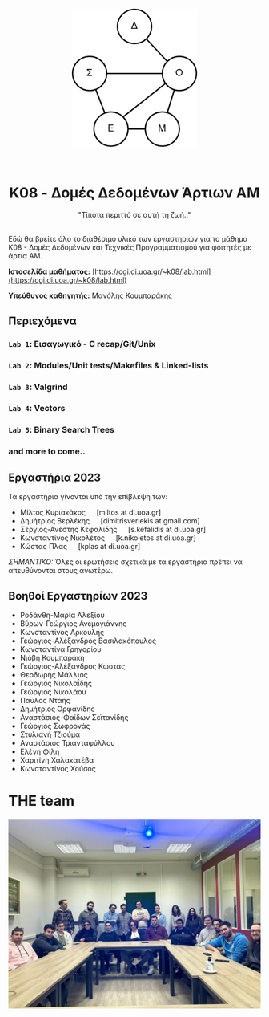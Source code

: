 <div align="center">
<br>
<img align="center" src="https://github.com/AI-team-UoA/Courses/blob/main/K08/docs/K08.drawio.png?raw=true" alt="Κ08" width="250"/>
</div>
<br><br>
<div align="center">
<h1>K08 - Δομές Δεδομένων Άρτιων ΑΜ </h1>
<span>"Τίποτα περιττό σε αυτή τη ζωή.."</span>

</div>

<br>

Εδώ θα βρείτε όλο το διαθέσιμο υλικό των εργαστηριών για το μάθημα Κ08 - Δομές Δεδομένων και Τεχνικές Προγραμματισμού για φοιτητές με άρτια ΑΜ. 

__Ιστοσελίδα μαθήματος:__ [https://cgi.di.uoa.gr/~k08/lab.html](https://cgi.di.uoa.gr/~k08/lab.html)

__Yπεύθυνος καθηγητής:__ Μανόλης Κουμπαράκης

## Περιεχόμενα

### `Lab 1`: Εισαγωγικό - C recap/Git/Unix


### `Lab 2`: Modules/Unit  tests/Makefiles & Linked-lists


### `Lab 3`: Valgrind


### `Lab 4`: Vectors


### `Lab 5`: Binary Search Trees

### and more to come..

## Εργαστήρια 2023

Τα εργαστήρια γίνονται υπό την επίβλεψη των:
- Μίλτος Κυριακάκος   [miltos at di.uoa.gr]
- Δημήτριος Βερλέκης   [dimitrisverlekis at gmail.com]
- Σέργιος-Ανέστης Κεφαλίδης   [s.kefalidis at di.uoa.gr]
- Κωνσταντίνος Νικολέτος   [k.nikoletos at di.uoa.gr]
- Κώστας Πλας   [kplas at di.uoa.gr]

*ΣΗΜΑΝΤΙΚΟ:* Όλες οι ερωτήσεις σχετικά με τα εργαστήρια πρέπει να απευθύνονται στους ανωτέρω.

## Βοηθοί Εργαστηρίων 2023

- Ροδάνθη-Μαρία Αλεξίου
- Βύρων-Γεώργιος Ανεμογιάννης
- Κωνσταντίνος Αρκουλής
- Γεώργιος-Αλέξανδρος Βασιλακόπουλος
- Κωνσταντίνα Γρηγορίου
- Νιόβη Κουμπαράκη
- Γεώργιος-Αλέξανδρος Κώστας
- Θεοδωρής Μάλλιος
- Γεώργιος Νικολαΐδης
- Γεώργιος Νικολάου
- Παύλος Νταής
- Δημήτριος Ορφανίδης
- Αναστάσιος-Φαίδων Σεϊτανίδης
- Γεώργιος Σωφρονάς
- Στυλιανή Τζιούμα
- Αναστάσιος Τριανταφύλλου
- Ελένη Φίλη
- Χαριτίνη Χαλακατέβα
- Κωνσταντίνος Χούσος


# THE team

![](./k08-2023.jpg)
